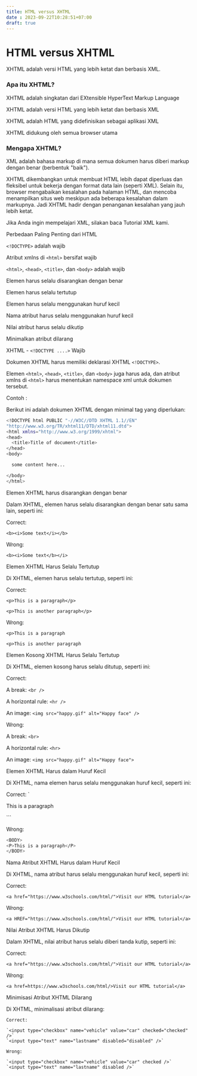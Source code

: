 ```yaml
---
title: HTML versus XHTML
date : 2023-09-22T10:28:51+07:00
draft: true
---
```


# HTML versus XHTML

XHTML adalah versi HTML yang lebih ketat dan berbasis XML.

### Apa itu XHTML?

XHTML adalah singkatan dari EXtensible HyperText Markup Language

XHTML adalah versi HTML yang lebih ketat dan berbasis XML

XHTML adalah HTML yang didefinisikan sebagai aplikasi XML

XHTML didukung oleh semua browser utama

### Mengapa XHTML?
XML adalah bahasa markup di mana semua dokumen harus diberi markup dengan benar (berbentuk "baik").

XHTML dikembangkan untuk membuat HTML lebih dapat diperluas dan fleksibel untuk bekerja dengan format data lain (seperti XML). Selain itu, browser mengabaikan kesalahan pada halaman HTML, dan mencoba menampilkan situs web meskipun ada beberapa kesalahan dalam markupnya. Jadi XHTML hadir dengan penanganan kesalahan yang jauh lebih ketat.

Jika Anda ingin mempelajari XML, silakan baca Tutorial XML kami.

Perbedaan Paling Penting dari HTML

`<!DOCTYPE>` adalah wajib

Atribut xmlns di `<html>` bersifat wajib

`<html>`, `<head>`, `<title>`, dan `<body>` adalah wajib
  
Elemen harus selalu disarangkan dengan benar

Elemen harus selalu tertutup

Elemen harus selalu menggunakan huruf kecil

Nama atribut harus selalu menggunakan huruf kecil

Nilai atribut harus selalu dikutip

Minimalkan atribut dilarang

XHTML - `<!DOCTYPE ....>` Wajib

Dokumen XHTML harus memiliki deklarasi XHTML `<!DOCTYPE>`.

Elemen `<html>`, `<head>`, `<title>`, dan `<body>` juga harus ada, dan atribut xmlns di `<html>` harus menentukan namespace xml untuk dokumen tersebut.

Contoh : 

Berikut ini adalah dokumen XHTML dengan minimal tag yang diperlukan:
```sh 
<!DOCTYPE html PUBLIC "-//W3C//DTD XHTML 1.1//EN"
"http://www.w3.org/TR/xhtml11/DTD/xhtml11.dtd">
<html xmlns="http://www.w3.org/1999/xhtml">
<head>
  <title>Title of document</title>
</head>
<body>

  some content here...

</body>
</html>
```

Elemen XHTML harus disarangkan dengan benar

Dalam XHTML, elemen harus selalu disarangkan dengan benar satu sama lain, seperti ini:

Correct:

`<b><i>Some text</i></b>`

Wrong:

`<b><i>Some text</b></i>`

Elemen XHTML Harus Selalu Tertutup

Di XHTML, elemen harus selalu tertutup, seperti ini:

Correct:

`<p>This is a paragraph</p>`

`<p>This is another paragraph</p>`

Wrong:

`<p>This is a paragraph`

`<p>This is another paragraph`

  
Elemen Kosong XHTML Harus Selalu Tertutup

Di XHTML, elemen kosong harus selalu ditutup, seperti ini:

Correct:

A break: `<br />`

A horizontal rule: `<hr />`

An image: `<img src="happy.gif" alt="Happy face" />`

Wrong:

A break: `<br>`

A horizontal rule: `<hr>`

An image: `<img src="happy.gif" alt="Happy face">`

Elemen XHTML Harus dalam Huruf Kecil

Di XHTML, nama elemen harus selalu menggunakan huruf kecil, seperti ini:

Correct:
`
<body>
<p>This is a paragraph</p>
</body>
```

Wrong:
```sh 
<BODY>
<P>This is a paragraph</P>
</BODY>
```
Nama Atribut XHTML Harus dalam Huruf Kecil

Di XHTML, nama atribut harus selalu menggunakan huruf kecil, seperti ini:


Correct:

`<a href="https://www.w3schools.com/html/">Visit our HTML tutorial</a>`

Wrong:

`<a HREF="https://www.w3schools.com/html/">Visit our HTML tutorial</a>`


Nilai Atribut XHTML Harus Dikutip

Dalam XHTML, nilai atribut harus selalu diberi tanda kutip, seperti ini:

Correct:

`<a href="https://www.w3schools.com/html/">Visit our HTML tutorial</a>`

Wrong:

`<a href=https://www.w3schools.com/html/>Visit our HTML tutorial</a>`

Minimisasi Atribut XHTML Dilarang

Di XHTML, minimalisasi atribut dilarang:
```
Correct:

`<input type="checkbox" name="vehicle" value="car" checked="checked" />`
`<input type="text" name="lastname" disabled="disabled" />`

Wrong:

`<input type="checkbox" name="vehicle" value="car" checked />`
`<input type="text" name="lastname" disabled />`
```
